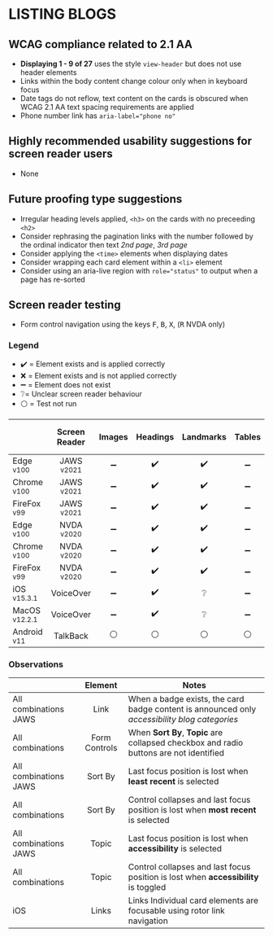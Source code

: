 # LISTING BLOGS
## WCAG compliance related to 2.1 AA
- **Displaying 1 - 9 of 27** uses the style `view-header` but does not use header elements
- Links within the body content change colour only when in keyboard focus
- Date tags do not reflow, text content on the cards is obscured when WCAG 2.1 AA text spacing requirements are applied
-  Phone number link has `aria-label="phone no"`

## Highly recommended usability suggestions for screen reader users
- None
## Future proofing type suggestions
- Irregular heading levels applied, `<h3>` on the cards with no preceeding `<h2>`
- Consider rephrasing the pagination links with the number followed by the ordinal indicator then text _2nd page_, _3rd page_
- Consider applying the `<time>` elements when displaying dates
- Consider wrapping each card element within a `<li>` element
- Consider using an aria-live region with `role="status"` to output when a page has re-sorted

## Screen reader testing
- Form control navigation using the keys <kbd>F</kbd>, <kbd>B</kbd>, <kbd>X</kbd>, (<kbd>R</kbd> NVDA only)

### Legend
- :heavy_check_mark: = Element exists and is applied correctly
- :x: = Element exists and is not applied correctly
- :heavy_minus_sign: = Element does not exist
- :grey_question:= Unclear screen reader behaviour
- :white_circle: = Test not run

|   |Screen Reader   | Images | Headings  |Landmarks   |Tables   | Lists |Links |Form Controls | Sort & Filter |	Pagination
|---|:-:|:-:|:-:|:-:|:-:|:-:|:-:|:-:|:-:|:-:|
| Edge <sup>v100</sup> 		| JAWS <sup>v2021</sup> 	| :heavy_minus_sign:  | :heavy_check_mark: | :heavy_check_mark:  | :heavy_minus_sign:  | :heavy_check_mark:  | :heavy_check_mark:  | :heavy_check_mark:  |:heavy_check_mark:|:heavy_check_mark:|
| Chrome <sup>v100</sup> 	| JAWS <sup>v2021</sup>  	| :heavy_minus_sign:  | :heavy_check_mark:  | :heavy_check_mark:  | :heavy_minus_sign:  | :heavy_check_mark:  | :heavy_check_mark:  | :heavy_check_mark:  |:heavy_check_mark:|:heavy_check_mark:|
| FireFox <sup>v99</sup> 	| JAWS <sup>v2021</sup>   	| :heavy_minus_sign:  | :heavy_check_mark:  | :heavy_check_mark:  | :heavy_minus_sign:  | :heavy_check_mark:  | :heavy_check_mark:  | :heavy_check_mark:  |:heavy_check_mark:|:heavy_check_mark:|
| Edge <sup>v100</sup> 		| NVDA <sup>v2020</sup> 	| :heavy_minus_sign:  |:heavy_check_mark:  | :heavy_check_mark:  | :heavy_minus_sign:  | :heavy_check_mark:  | :heavy_check_mark: | :heavy_check_mark:  |:heavy_check_mark:|:heavy_check_mark:|
| Chrome <sup>v100</sup> 	| NVDA <sup>v2020</sup>  	| :heavy_minus_sign:  | :heavy_check_mark:  | :heavy_check_mark: | :heavy_minus_sign:  | :heavy_check_mark:  | :heavy_check_mark:  | :heavy_check_mark:  |:heavy_check_mark:|:heavy_check_mark:|
| FireFox <sup>v99</sup> 	| NVDA <sup>v2020</sup>   	| :heavy_minus_sign:  | :heavy_check_mark:  | :heavy_check_mark:  | :heavy_minus_sign:  | :heavy_check_mark:  | :heavy_check_mark:  | :heavy_check_mark:  |:heavy_check_mark:|:heavy_check_mark:|
| iOS <sup>v15.3.1</sup> 	| VoiceOver 				| :heavy_minus_sign:  | :heavy_check_mark:  |  :grey_question:  | :heavy_minus_sign:  | :heavy_check_mark:  | :heavy_check_mark:  | :heavy_check_mark:  |:heavy_check_mark:|:heavy_check_mark:|
| MacOS <sup>v12.2.1</sup> 	| VoiceOver  				| :heavy_minus_sign:  | :heavy_check_mark:  | :grey_question:  | :heavy_minus_sign: | :heavy_check_mark:  | :heavy_check_mark: | :heavy_check_mark:  |:heavy_check_mark:|:heavy_check_mark:|
| Android <sup>v11</sup> 	| TalkBack 					| :white_circle:  | :white_circle:  | :white_circle:  | :white_circle:  | :white_circle:  | :white_circle:  | :white_circle:  |:white_circle:|:white_circle:|

### Observations
|  | Element  | Notes |
|---|:-:|---|
| All combinations JAWS |Link | When a badge exists, the card badge content is announced only _accessibility blog categories_  |
| All combinations | Form Controls | When **Sort By**, **Topic** are collapsed checkbox and radio buttons are not identified  |
|All combinations JAWS| Sort By |Last focus position is lost when **least recent** is selected
|All combinations| Sort By |Control collapses and last focus position is lost when **most recent** is selected
|All combinations JAWS| Topic |Last focus position is lost when **accessibility** is selected
|All combinations| Topic |Control collapses and last focus position is lost when **accessibility** is toggled
|iOS|Links|Links	Individual card elements are focusable using rotor link navigation
